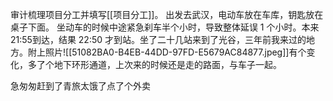 审计梳理项目分工并填写[[项目分工]]。
出发去武汉，电动车放在车库，钥匙放在桌子下面。
坐动车的时候中途紧急刹车半个小时，导致整体延误 1 个小时。本来 21:55到达，结果 22:50 才到站。坐了二十几站来到了光谷，三年前我来过的地方。附上照片![[51082BA0-B4EB-44DD-97FD-E5679AC84877.jpeg]]有个变化，多了个地下环形通道，上次来的时候还是走的路面，与车子一起。

急匆匆赶到了青旅太饿了点了个外卖